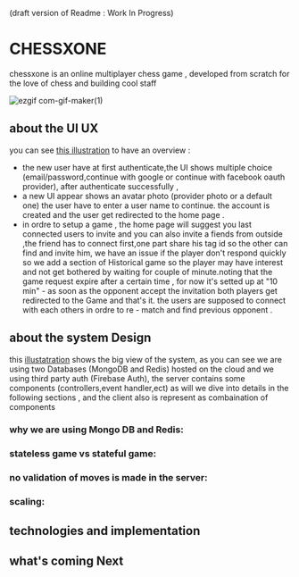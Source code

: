 (draft version of Readme : Work In Progress)
# CHESSXONE
chessxone is an online multiplayer chess game , developed from scratch for the love of chess and building cool staff

![ezgif com-gif-maker(1)](https://user-images.githubusercontent.com/63568455/169714620-de25bd97-2100-49f5-9f0f-e8dd66a9df11.gif)


## about the UI UX
you can see [this illustration](https://drive.google.com/file/d/1n-9JAr8VObJbvP-bBwWYDiXLxR3egZxs/view?usp=sharing) to have an overview :

- the new user have at first authenticate,the UI shows multiple choice (email/password,continue with google or continue with facebook oauth provider), after authenticate successfully ,
- a new UI appear shows an avatar photo (provider photo or a default one) the user have to enter a user name to continue. the account is created and the user get redirected to the home page .
- in ordre to setup a game , the home page will suggest you last connected users to invite and  you can also invite a fiends from outside ,the friend has to connect first,one part share his tag id so the other can find and invite him, we have an issue if the player don't respond quickly so we add a section of Historical game so the player may have interest and not get bothered by waiting for couple of minute.noting that the game request expire after a certain time , for now it's setted up at "10 min" - as soon as the opponent accept the invitation both players get redirected to the Game and that's it. the users are supposed to connect with each others in ordre to re - match and find previous opponent .



















## about the system Design

this [illustatration](https://drive.google.com/file/d/1piTuOTnQCJMVAigSiyOQVNoRRPoj2Hbx/view?usp=sharing) shows the big view of the system, as you can see we are using two Databases (MongoDB and Redis) hosted  on the cloud and we using third party auth (Firebase Auth), the server contains some components (controllers,event handler,ect) as will we dive into details in the following sections , and the client also is represent as combaination of components

### why we are using Mongo DB and Redis:

### stateless game vs stateful game:

### no validation of moves is made in the server:

### scaling:
## technologies and implementation

## what's coming Next
